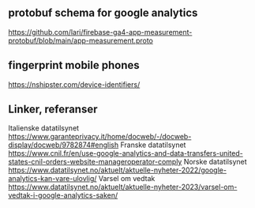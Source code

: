 ## protobuf schema for google analytics
https://github.com/lari/firebase-ga4-app-measurement-protobuf/blob/main/app-measurement.proto

## fingerprint mobile phones
https://nshipster.com/device-identifiers/

## Linker, referanser
Italienske datatilsynet
https://www.garanteprivacy.it/home/docweb/-/docweb-display/docweb/9782874#english
Franske datatilsynet
https://www.cnil.fr/en/use-google-analytics-and-data-transfers-united-states-cnil-orders-website-manageroperator-comply
Norske datatilsynet
https://www.datatilsynet.no/aktuelt/aktuelle-nyheter-2022/google-analytics-kan-vare-ulovlig/
Varsel om vedtak
https://www.datatilsynet.no/aktuelt/aktuelle-nyheter-2023/varsel-om-vedtak-i-google-analytics-saken/





 

